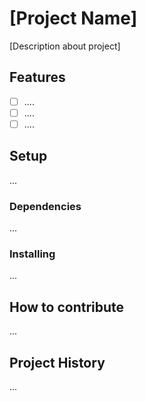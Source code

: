 # [Project Name]

[Description about project]

## Features 

- [ ] ....
- [ ] ....
- [ ] ....

## Setup
...

### Dependencies
...

### Installing
...

## How to contribute
...

## Project History
...

